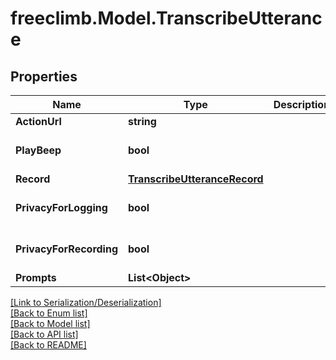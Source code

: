 # freeclimb.Model.TranscribeUtterance


## Properties

Name | Type | Description | Notes
------------ | ------------- | ------------- | -------------
**ActionUrl** | **string** |  | 
**PlayBeep** | **bool** |  | [optional] [default to false]
**Record** | [**TranscribeUtteranceRecord**](TranscribeUtteranceRecord.md) |  | [optional] 
**PrivacyForLogging** | **bool** |  | [optional] [default to false]
**PrivacyForRecording** | **bool** |  | [optional] [default to false]
**Prompts** | **List&lt;Object&gt;** |  | [optional] 

[[Link to Serialization/Deserialization]](../README.md#documentation-for-serialization-deserialization)<br /> 
[[Back to Enum list]](../README.md#documentation-for-enums)<br /> 
[[Back to Model list]](../README.md#documentation-for-models)<br /> 
[[Back to API list]](../README.md#documentation-for-api-endpoints) <br /> 
[[Back to README]](../README.md) <br /> 
